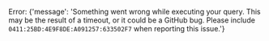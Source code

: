 Error: {'message': 'Something went wrong while executing your query. This may be the result of a timeout, or it could be a GitHub bug. Please include `0411:25BD:4E9F8DE:A091257:633502F7` when reporting this issue.'}
